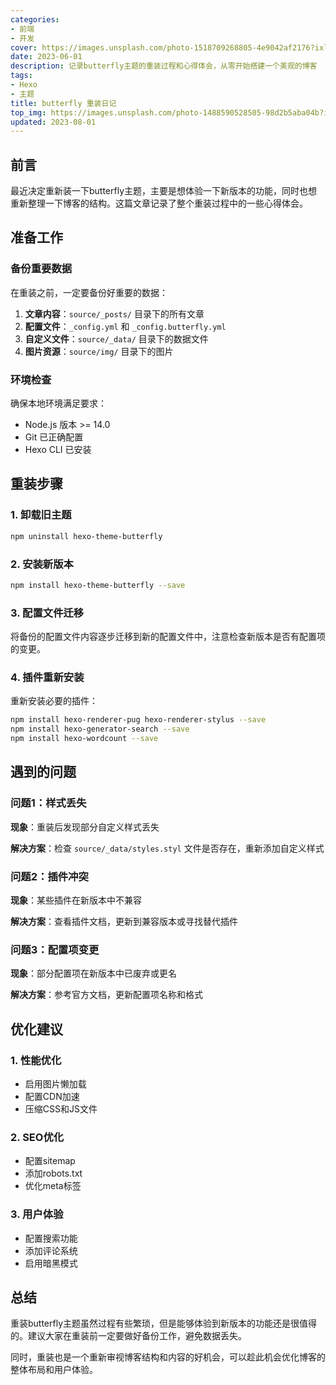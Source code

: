 ```yaml
---
categories:
- 前端
- 开发
cover: https://images.unsplash.com/photo-1518709268805-4e9042af2176?ixlib=rb-4.0.3&auto=format&fit=crop&w=2025&q=80
date: 2023-06-01
description: 记录butterfly主题的重装过程和心得体会，从零开始搭建一个美观的博客
tags:
- Hexo
- 主题
title: butterfly 重装日记
top_img: https://images.unsplash.com/photo-1488590528505-98d2b5aba04b?ixlib=rb-4.0.3&auto=format&fit=crop&w=2070&q=80
updated: 2023-08-01
---
```


## 前言

最近决定重新装一下butterfly主题，主要是想体验一下新版本的功能，同时也想重新整理一下博客的结构。这篇文章记录了整个重装过程中的一些心得体会。

## 准备工作

### 备份重要数据

在重装之前，一定要备份好重要的数据：

1. **文章内容**：`source/_posts/` 目录下的所有文章
2. **配置文件**：`_config.yml` 和 `_config.butterfly.yml`
3. **自定义文件**：`source/_data/` 目录下的数据文件
4. **图片资源**：`source/img/` 目录下的图片

### 环境检查

确保本地环境满足要求：

- Node.js 版本 >= 14.0
- Git 已正确配置
- Hexo CLI 已安装

## 重装步骤

### 1. 卸载旧主题

```bash
npm uninstall hexo-theme-butterfly
```

### 2. 安装新版本

```bash
npm install hexo-theme-butterfly --save
```

### 3. 配置文件迁移

将备份的配置文件内容逐步迁移到新的配置文件中，注意检查新版本是否有配置项的变更。

### 4. 插件重新安装

重新安装必要的插件：

```bash
npm install hexo-renderer-pug hexo-renderer-stylus --save
npm install hexo-generator-search --save
npm install hexo-wordcount --save
```

## 遇到的问题

### 问题1：样式丢失

**现象**：重装后发现部分自定义样式丢失

**解决方案**：检查 `source/_data/styles.styl` 文件是否存在，重新添加自定义样式

### 问题2：插件冲突

**现象**：某些插件在新版本中不兼容

**解决方案**：查看插件文档，更新到兼容版本或寻找替代插件

### 问题3：配置项变更

**现象**：部分配置项在新版本中已废弃或更名

**解决方案**：参考官方文档，更新配置项名称和格式

## 优化建议

### 1. 性能优化

- 启用图片懒加载
- 配置CDN加速
- 压缩CSS和JS文件

### 2. SEO优化

- 配置sitemap
- 添加robots.txt
- 优化meta标签

### 3. 用户体验

- 配置搜索功能
- 添加评论系统
- 启用暗黑模式

## 总结

重装butterfly主题虽然过程有些繁琐，但是能够体验到新版本的功能还是很值得的。建议大家在重装前一定要做好备份工作，避免数据丢失。

同时，重装也是一个重新审视博客结构和内容的好机会，可以趁此机会优化博客的整体布局和用户体验。
